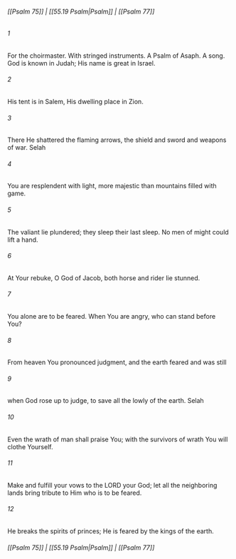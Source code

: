 
###### [[Psalm 75]] | [[55.19 Psalm|Psalm]] | [[Psalm 77]]

###### 1
For the choirmaster. With stringed instruments. A Psalm of Asaph. A song. God is known in Judah; His name is great in Israel.
###### 2
His tent is in Salem, His dwelling place in Zion.
###### 3
There He shattered the flaming arrows, the shield and sword and weapons of war. Selah
###### 4
You are resplendent with light, more majestic than mountains filled with game.
###### 5
The valiant lie plundered; they sleep their last sleep. No men of might could lift a hand.
###### 6
At Your rebuke, O God of Jacob, both horse and rider lie stunned.
###### 7
You alone are to be feared. When You are angry, who can stand before You?
###### 8
From heaven You pronounced judgment, and the earth feared and was still
###### 9
when God rose up to judge, to save all the lowly of the earth. Selah
###### 10
Even the wrath of man shall praise You; with the survivors of wrath You will clothe Yourself.
###### 11
Make and fulfill your vows to the LORD your God; let all the neighboring lands bring tribute to Him who is to be feared.
###### 12
He breaks the spirits of princes; He is feared by the kings of the earth.

###### [[Psalm 75]] | [[55.19 Psalm|Psalm]] | [[Psalm 77]]
